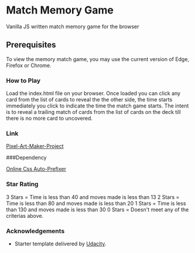 # Match Memory Game

Vanilla JS written match memory game for the browser

## Prerequisites

To view the memory match game, you may use the current version of Edge, Firefox or Chrome.


### How to Play

Load the index.html file on your browser. Once loaded you can click any card from the list of cards to reveal the the other side, the time starts immediately you click to indicate the time the match game starts. The intent is to reveal a trailing match of cards from the list of cards on the deck till there is no more card to uncovered.
 

### Link

[Pixel-Art-Maker-Project](https://github.com/stephendoyin/fend-project-memory-game/)


###Dependency

[Online Css Auto-Prefixer](https://autoprefixer.github.io/)


### Star Rating

3 Stars = Time is less than 40 and moves made is less than 13
2 Stars = Time is less than 80 and moves made is less than 20 
1 Stars = Time is less than 130 and moves made is less than 30
0 Stars = Doesn't meet any of the criterias above.


### Acknowledgements

* Starter template delivered by [Udacity](https://www.udacity.com/).
 
